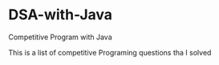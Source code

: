 # DSA-with-Java
Competitive Program with Java

This is a list of competitive Programing questions tha I solved
